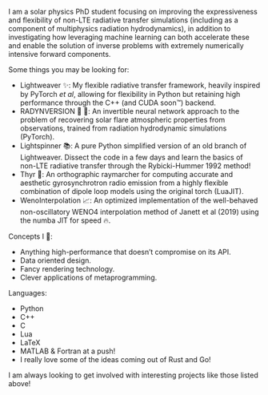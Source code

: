 I am a solar physics PhD student focusing on improving the expressiveness and flexibility of non-LTE radiative transfer simulations (including as a component of multiphysics radiation hydrodynamics), in addition to investigating how leveraging machine learning can both accelerate these and enable the solution of inverse problems with extremely numerically intensive forward components.

Some things you may be looking for:
-  Lightweaver ✨: My flexible radiative transfer framework, heavily inspired by PyTorch _et al_, allowing for flexibility in Python but retaining high performance through the C++ (and CUDA soon™) backend.
- RADYNVERSION 🤖 💭: An invertible neural network approach to the problem of recovering solar flare atmospheric properties from observations, trained from radiation hydrodynamic simulations (PyTorch).
- Lightspinner 📚: A pure Python simplified version of an old branch of Lightweaver. Dissect the code in a few days and learn the basics of non-LTE radiative transfer through the Rybicki-Hummer 1992 method!
- Thyr 📡: An orthographic raymarcher for computing accurate and aesthetic gyrosynchrotron radio emission from a highly flexible combination of dipole loop models using the original torch (LuaJIT).
- WenoInterpolation 📈: An optimized implementation of the well-behaved non-oscillatory WENO4 interpolation method of Janett et al (2019) using the numba JIT for speed 🔥.

Concepts I 💖:
- Anything high-performance that doesn’t compromise on its API.
- Data oriented design.
- Fancy rendering technology.
- Clever applications of metaprogramming.

Languages:
- Python
- C++
- C
- Lua
- LaTeX
- MATLAB & Fortran at a push!
- I really love some of the ideas coming out of Rust and Go!

I am always looking to get involved with interesting projects like those listed above!
